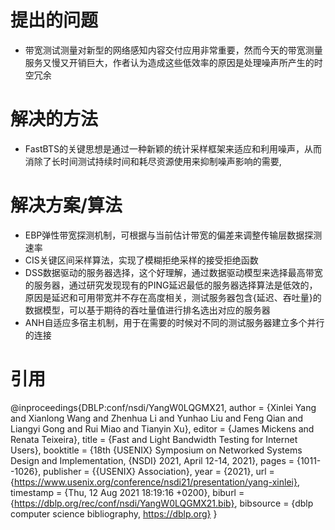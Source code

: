 # 提出的问题
- 带宽测试测量对新型的网络感知内容交付应用非常重要，然而今天的带宽测量服务又慢又开销巨大，作者认为造成这些低效率的原因是处理噪声所产生的时空冗余

# 解决的方法
- FastBTS的关键思想是通过一种新颖的统计采样框架来适应和利用噪声，从而消除了长时间测试持续时间和耗尽资源使用来抑制噪声影响的需要,

# 解决方案/算法
- EBP弹性带宽探测机制，可根据与当前估计带宽的偏差来调整传输层数据探测速率
- CIS关键区间采样算法，实现了模糊拒绝采样的接受拒绝函数
- DSS数据驱动的服务器选择，这个好理解，通过数据驱动模型来选择最高带宽的服务器，通过研究发现现有的PING延迟最低的服务器选择算法是低效的，原因是延迟和可用带宽并不存在高度相关，测试服务器包含{延迟、吞吐量}的数据模型，可以基于期待的吞吐量值进行排名选出对应的服务器
- ANH自适应多宿主机制，用于在需要的时候对不同的测试服务器建立多个并行的连接

# 引用
@inproceedings{DBLP:conf/nsdi/YangW0LQGMX21,
  author    = {Xinlei Yang and
               Xianlong Wang and
               Zhenhua Li and
               Yunhao Liu and
               Feng Qian and
               Liangyi Gong and
               Rui Miao and
               Tianyin Xu},
  editor    = {James Mickens and
               Renata Teixeira},
  title     = {Fast and Light Bandwidth Testing for Internet Users},
  booktitle = {18th {USENIX} Symposium on Networked Systems Design and Implementation,
               {NSDI} 2021, April 12-14, 2021},
  pages     = {1011--1026},
  publisher = {{USENIX} Association},
  year      = {2021},
  url       = {https://www.usenix.org/conference/nsdi21/presentation/yang-xinlei},
  timestamp = {Thu, 12 Aug 2021 18:19:16 +0200},
  biburl    = {https://dblp.org/rec/conf/nsdi/YangW0LQGMX21.bib},
  bibsource = {dblp computer science bibliography, https://dblp.org}
}